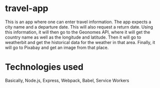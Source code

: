 # travel-app
This is an app where one can enter travel information. The app expects a city name and a departure date. This will also request a return date. Using this information, it will then go to the Geonomes API, where it will get the country name as well as the longitude and latitude. Then it will go to weatherbit and get the historical data for the weather in that area. Finally, it will go to Pixabay and get an image from that place.

# Technologies used

Basically, Node.js, Express, Webpack, Babel, Service Workers
